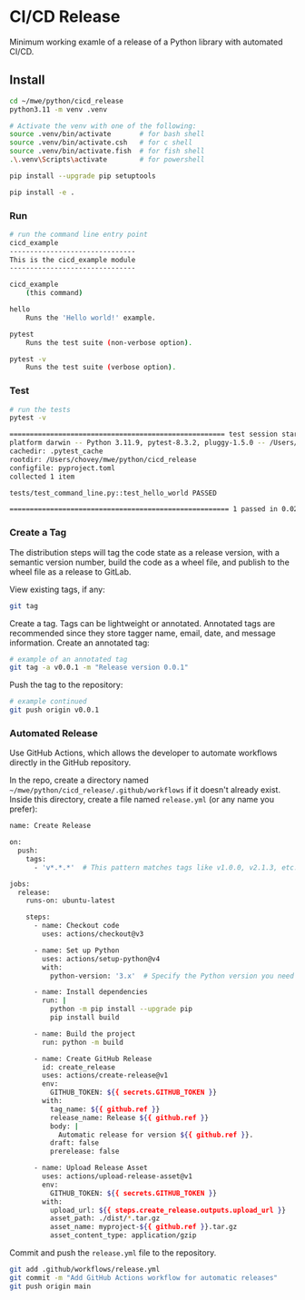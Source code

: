# CI/CD Release

Minimum working examle of a release of a Python library with automated CI/CD.

## Install

```bash
cd ~/mwe/python/cicd_release
python3.11 -m venv .venv

# Activate the venv with one of the following:
source .venv/bin/activate       # for bash shell
source .venv/bin/activate.csh   # for c shell
source .venv/bin/activate.fish  # for fish shell
.\.venv\Scripts\activate        # for powershell

pip install --upgrade pip setuptools

pip install -e .
```

### Run

```bash
# run the command line entry point
cicd_example
-------------------------------
This is the cicd_example module
-------------------------------

cicd_example
    (this command)

hello
    Runs the 'Hello world!' example.

pytest
    Runs the test suite (non-verbose option).

pytest -v
    Runs the test suite (verbose option).
```

### Test

```bash
# run the tests
pytest -v

===================================================== test session starts =====================================================
platform darwin -- Python 3.11.9, pytest-8.3.2, pluggy-1.5.0 -- /Users/chovey/mwe/python/cicd_release/.venv/bin/python3.11
cachedir: .pytest_cache
rootdir: /Users/chovey/mwe/python/cicd_release
configfile: pyproject.toml
collected 1 item                                                                                                              

tests/test_command_line.py::test_hello_world PASSED                                                                     [100%]

====================================================== 1 passed in 0.02s ======================================================
```

### Create a Tag

The distribution steps will tag the code state as a release version, with a semantic version number, build the code as a wheel file, and publish to the wheel file as a release to GitLab.

View existing tags, if any:

```bash
git tag
```

Create a tag.  Tags can be lightweight or annotated.
Annotated tags are recommended since they store tagger name, email, date, and
message information.  Create an annotated tag:

```bash
# example of an annotated tag
git tag -a v0.0.1 -m "Release version 0.0.1"
```

Push the tag to the repository:

```bash
# example continued
git push origin v0.0.1
```

### Automated Release

Use GitHub Actions, which allows the developer to automate workflows directly in 
the GitHub repository.

In the repo, create a directory named `~/mwe/python/cicd_release/.github/workflows` if it doesn't already exist. 
Inside this directory, create a file named `release.yml` (or any name you prefer):

```bash
name: Create Release

on:
  push:
    tags:
      - 'v*.*.*'  # This pattern matches tags like v1.0.0, v2.1.3, etc.

jobs:
  release:
    runs-on: ubuntu-latest

    steps:
      - name: Checkout code
        uses: actions/checkout@v3

      - name: Set up Python
        uses: actions/setup-python@v4
        with:
          python-version: '3.x'  # Specify the Python version you need

      - name: Install dependencies
        run: |
          python -m pip install --upgrade pip
          pip install build

      - name: Build the project
        run: python -m build

      - name: Create GitHub Release
        id: create_release
        uses: actions/create-release@v1
        env:
          GITHUB_TOKEN: ${{ secrets.GITHUB_TOKEN }}
        with:
          tag_name: ${{ github.ref }}
          release_name: Release ${{ github.ref }}
          body: |
            Automatic release for version ${{ github.ref }}.
          draft: false
          prerelease: false

      - name: Upload Release Asset
        uses: actions/upload-release-asset@v1
        env:
          GITHUB_TOKEN: ${{ secrets.GITHUB_TOKEN }}
        with:
          upload_url: ${{ steps.create_release.outputs.upload_url }}
          asset_path: ./dist/*.tar.gz
          asset_name: myproject-${{ github.ref }}.tar.gz
          asset_content_type: application/gzip
```

Commit and push the `release.yml` file to the repository.

```bash
git add .github/workflows/release.yml
git commit -m "Add GitHub Actions workflow for automatic releases"
git push origin main
```